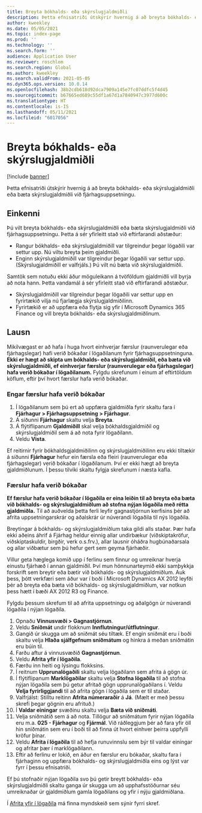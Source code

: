 ```yaml
---
title: Breyta bókhalds- eða skýrslugjaldmiðli
description: Þetta efnisatriði útskýrir hvernig á að breyta bókhalds- eða skýrslugjaldmiðli eða bæta skýrslugjaldmiðli við fjárhagsuppsetningu.
author: kweekley
ms.date: 05/05/2021
ms.topic: index-page
ms.prod: ''
ms.technology: ''
ms.search.form: ''
audience: Application User
ms.reviewer: roschlom
ms.search.region: Global
ms.author: kweekley
ms.search.validFrom: 2021-05-05
ms.dyn365.ops.version: 10.0.14
ms.openlocfilehash: 38b2cdb618d92dca7909a145e7fc07ddfc5f4d45
ms.sourcegitcommit: b67665ed689c55df1a67d1a7840947c3977d600c
ms.translationtype: HT
ms.contentlocale: is-IS
ms.lasthandoff: 05/11/2021
ms.locfileid: "6017056"
---
```

# <a name="change-the-accounting-or-reporting-currency"></a>Breyta bókhalds- eða skýrslugjaldmiðli

[!include [banner](../includes/banner.md)]

Þetta efnisatriði útskýrir hvernig á að breyta bókhalds- eða skýrslugjaldmiðli eða bæta skýrslugjaldmiðli við fjárhagsuppsetningu.

## <a name="symptom"></a>Einkenni

Þú vilt breyta bókhalds- eða skýrslugjaldmiðli eða bæta skýrslugjaldmiðli við fjárhagsuppsetningu. Þetta á sér yfirleitt stað við eftirfarandi aðstæður:

- Rangur bókhalds- eða skýrslugjaldmiðill var tilgreindur þegar lögaðili var settur upp. Nú viltu breyta þeim gjaldmiðli.
- Enginn skýrslugjaldmiðill var tilgreindur þegar lögaðili var settur upp. (Skýrslugjaldmiðill er valfrjáls.) Þú vilt nú bæta við skýrslugjaldmiðli.

Samtök sem notuðu ekki áður möguleikann á tvöföldum gjaldmiðli vill byrja að nota hann. Þetta vandamál á sér yfirleitt stað við eftirfarandi aðstæður.

- Skýrslugjaldmiðill var tilgreindur þegar lögaðili var settur upp en fyrirtækið vilja nú fjarlægja skýrslugjaldmiðilinn.
- Fyrirtækið er að uppfæra eða flytja sig yfir í Microsoft Dynamics 365 Finance og vill breyta bókhalds- eða skýrslugjaldmiðlinum.

## <a name="resolution"></a>Lausn

Mikilvægast er að hafa í huga hvort einhverjar færslur (raunverulegar eða fjárhagslegar) hafi verið bókaðar í lögaðilanum fyrir fjárhagsuppsetninguna. **Ekki er hægt að skipta um bókhalds- eða skýrslugjaldmiðil, eða bæta við skýrslugjaldmiðli, ef einhverjar færslur (raunverulegar eða fjárhagslegar) hafa verið bókaðar í lögaðilanum.** Fylgdu skrefunum í einum af eftirtöldum köflum, eftir því hvort færslur hafa verið bókaðar.

### <a name="no-transactions-have-been-posted"></a>Engar færslur hafa verið bókaðar

1. Í lögaðilanum sem þú ert að uppfæra gjaldmiðla fyrir skaltu fara í **Fjárhagur \> Fjárhagsuppsetning \> Fjárhagur**.
2. Á síðunni **Fjárhagur** skaltu velja **Breyta**.
3. Á flýtiflipanum **Gjaldmiðill** skal velja bókhaldsgjaldmiðil og skýrslugjaldmiðil sem á að nota fyrir lögaðilann.
4. Veldu **Vista**.

Ef reitirnir fyrir bókhaldsgjaldmiðilinn og skýrslugjaldmiðilinn eru ekki tiltækir á síðunni **Fjárhagur** hefur ein færsla eða fleiri (raunverulegar eða fjárhagslegar) verið bókaðar í lögaðilanum. Því er ekki hægt að breyta gjaldmiðlunum. Í þessu tilviki skaltu fylgja skrefunum í næsta kafla.

### <a name="transactions-have-been-posted"></a>Færslur hafa verið bókaðar

**Ef færslur hafa verið bókaðar í lögaðila er eina leiðin til að breyta eða bæta við bókhalds- og skýrslugjaldmiðlum að stofna nýjan lögaðila með rétta gjaldmiðla.** Til að auðvelda þetta ferli leyfir gagnastjórnun kerfisins þér að afrita uppsetningarskrár og aðalskrár úr núverandi lögaðila til nýs lögaðila.

Breytingar á bókhalds- og skýrslugjaldmiðlum taka gildi alls staðar. Þær hafa ekki aðeins áhrif á Fjárhag heldur einnig allar undirbækur (viðskiptakröfur, viðskiptaskuldir, birgðir, verk o.s.frv.), allar lausnir óháðra hugbúnaðarsala og allar viðbætur sem þú hefur gert sem geyma fjárhæðir.

Villur geta hæglega komið upp í ferlinu sem finnur og umreiknar hverja einustu fjárhæð í annan gjaldmiðil. Því mun hönnunarteymið ekki samþykkja forskrift sem breytir eða bætir við bókhalds- og skýrslugjaldmiðlum. Auk þess, þótt verkfæri sem áður var í boði í Microsoft Dynamics AX 2012 leyfði þér að breyta eða bæta við bókhalds- og skýrslugjaldmiðlum, var notkun þess hætt í bæði AX 2012 R3 og Finance.

Fylgdu þessum skrefum til að afrita uppsetningu og aðalgögn úr núverandi lögaðila í nýjan lögaðila.

1. Opnaðu **Vinnusvæði \> Gagnastjórnun**.
2. Veldu **Sniðmát** undir flokknum **Innflutningur/útflutningur**.
3. Gangið úr skugga um að sniðmát séu tiltæk. Ef engin sniðmát eru í boði skaltu velja **Hlaða sjálfgefnum sniðmátum** og hinkra á meðan sniðmátin eru búin til.
4. Farðu aftur á vinnusvæðið **Gagnastjórnun**.
5. Veldu **Afrita yfir í lögaðila**.
6. Færðu inn heiti og lýsingu flokksins.
7. Í reitnum **Upprunalögaðili** skaltu velja lögaðilann sem afrita á gögn úr.
8. Í flýtiflipanum **Marklögaðilar** skaltu velja **Stofna lögaðila** til að stofna nýjan lögaðila sem þú getur afritað gögn upprunalögaðilans í. Veldu **Velja fyrirliggjandi** til að afrita gögn í lögaðila sem er til staðar.
9. Valfrjálst: Stilltu reitinn **Afrita númeraraðir** á **Já**. (Mælt er með þessu skrefi þegar gögnin eru afrituð.)
10. Í **Valdar einingar** svæðinu skaltu velja **Bæta við sniðmáti**.
11. Velja sniðmátið sem á að nota. Tillögur að sniðmátum fyrir nýjan lögaðila eru m.a. **025 - Fjárhagur** og **Fjármál**. Við ráðleggjum þér að fara yfir öll hin sniðmátin sem eru í boði til að finna út hvort einhver þeirra uppfylli kröfur þínar.
12. Veldu **Afrita í lögaðila** til að hefja runuvinnslu sem býr til valdar einingar og afritar þær í marklögaðilann.
13. Eftir að ferlinu er lokið, en áður en færslur eru bókaðar, skaltu fara í fjárhaginn og uppfæra bókhalds- og skýrslugjaldmiðla eins og lýst var fyrr í þessu efnisatriði.

Ef þú stofnaðir nýjan lögaðila svo þú getir breytt bókhalds- eða skýrslugjaldmiðli skaltu ganga úr skugga um að upphafsstöðurnar séu umreiknaðar úr gjaldmiðlum gamla lögaðilans og yfir í nýju gjaldmiðlana.

Í [Afrita yfir í lögaðila](https://community.dynamics.com/365/b/techtalks/posts/copy-into-legal-entity-october-24-2017) má finna myndskeið sem sýnir fyrri skref.
